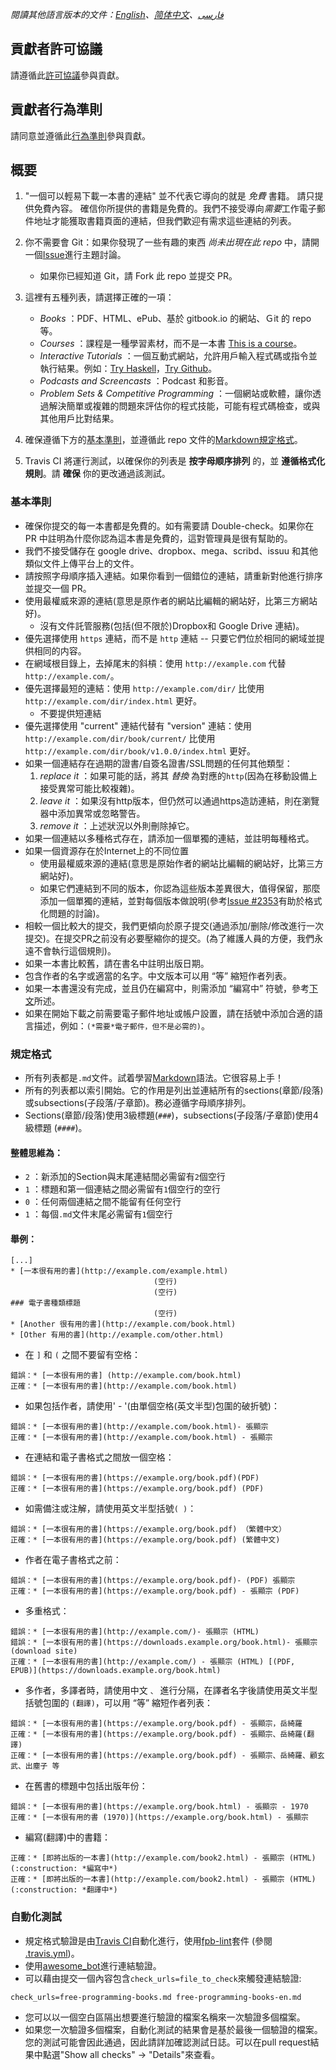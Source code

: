 *閱讀其他語言版本的文件：[English](CONTRIBUTING.md)、[简体中文](CONTRIBUTING-zh.md)、[فارسی](CONTRIBUTING-fa_IR.md)*


## 貢獻者許可協議

請遵循此[許可協議](https://github.com/EbookFoundation/free-programming-books/blob/master/LICENSE)參與貢獻。


## 貢獻者行為準則

請同意並遵循此[行為準則](https://github.com/EbookFoundation/free-programming-books/blob/master/CODE_OF_CONDUCT.md)參與貢獻。


## 概要

1. "一個可以輕易下載一本書的連結" 並不代表它導向的就是 *免費* 書籍。 請只提供免費內容。 確信你所提供的書籍是免費的。我們不接受導向*需要*工作電子郵件地址才能獲取書籍頁面的連結，但我們歡迎有需求這些連結的列表。

2. 你不需要會 Git：如果你發現了一些有趣的東西 *尚未出現在此 repo* 中，請開一個[Issue](https://github.com/EbookFoundation/free-programming-books/issues)進行主題討論。
    * 如果你已經知道 Git，請 Fork 此 repo 並提交 PR。

3. 這裡有五種列表，請選擇正確的一項：

    * *Books* ：PDF、HTML、ePub、基於 gitbook.io 的網站、Ｇit 的 repo 等。
    * *Courses* ：課程是一種學習素材，而不是一本書 [This is a course](http://ocw.mit.edu/courses/electrical-engineering-and-computer-science/6-006-introduction-to-algorithms-fall-2011/)。
    * *Interactive Tutorials* ：一個互動式網站，允許用戶輸入程式碼或指令並執行結果。例如：[Try Haskell](http://tryhaskell.org)，[Try Github](http://try.github.io)。
    * *Podcasts and Screencasts* ：Podcast 和影音。
    * *Problem Sets & Competitive Programming* ：一個網站或軟體，讓你透過解決簡單或複雜的問題來評估你的程式技能，可能有程式碼檢查，或與其他用戶比對结果。

4. 確保遵循下方的[基本準則](#基本準則)，並遵循此 repo 文件的[Markdown規定格式](#規定格式)。

5. Travis CI 將運行測試，以確保你的列表是 **按字母顺序排列** 的，並 **遵循格式化規則**。請 **確保** 你的更改通過該測試。


### 基本準則

* 確保你提交的每一本書都是免費的。如有需要請 Double-check。如果你在 PR 中註明為什麼你認為這本書是免費的，這對管理員是很有幫助的。
* 我們不接受儲存在 google drive、dropbox、mega、scribd、issuu 和其他類似文件上傳平台上的文件。
* 請按照字母順序插入連結。如果你看到一個錯位的連結，請重新對他進行排序並提交一個 PR。
* 使用最權威來源的連結(意思是原作者的網站比編輯的網站好，比第三方網站好)。
    * 沒有文件託管服務(包括(但不限於)Dropbox和 Google Drive 連結)。
* 優先選擇使用 `https` 連結，而不是 `http` 連結 -- 只要它們位於相同的網域並提供相同的内容。
* 在網域根目錄上，去掉尾末的斜槓：使用 `http://example.com` 代替 `http://example.com/`。
* 優先選擇最短的連結：使用 `http://example.com/dir/` 比使用 `http://example.com/dir/index.html` 更好。
    * 不要提供短連結
* 優先選擇使用 "current" 連結代替有 "version" 連結：使用 `http://example.com/dir/book/current/` 比使用 `http://example.com/dir/book/v1.0.0/index.html` 更好。
* 如果一個連結存在過期的證書/自簽名證書/SSL問題的任何其他類型：
  1. *replace it* ：如果可能的話，將其 *替換* 為對應的`http`(因為在移動設備上接受異常可能比較複雜)。
  2. *leave it* ：如果沒有http版本，但仍然可以通過https造訪連結，則在瀏覽器中添加異常或忽略警告。
  3. *remove it* ：上述狀況以外則刪除掉它。
* 如果一個連結以多種格式存在，請添加一個單獨的連結，並註明每種格式。
* 如果一個資源存在於Internet上的不同位置
    * 使用最權威來源的連結(意思是原始作者的網站比編輯的網站好，比第三方網站好)。
    * 如果它們連結到不同的版本，你認為這些版本差異很大，值得保留，那麼添加一個單獨的連結，並對每個版本做說明(參考[Issue #2353](https://github.com/EbookFoundation/free-programming-books/issues/2353)有助於格式化問題的討論)。
* 相較一個比較大的提交，我們更傾向於原子提交(通過添加/删除/修改進行一次提交)。在提交PR之前没有必要壓縮你的提交。(為了維護人員的方便，我們永遠不會執行這個規則)。
* 如果一本書比較舊，請在書名中註明出版日期。
* 包含作者的名字或適當的名字。中文版本可以用 “等” 縮短作者列表。
* 如果一本書還没有完成，並且仍在編寫中，則需添加 “編寫中” 符號，參考[下文](#in_process)所述。
* 如果在開始下載之前需要電子郵件地址或帳户設置，請在括號中添加合適的語言描述，例如：`(*需要*電子郵件，但不是必需的)`。


### 規定格式

* 所有列表都是`.md`文件。試着學習[Markdown](https://guides.github.com/features/mastering-markdown/)語法。它很容易上手！
* 所有的列表都以索引開始。它的作用是列出並連結所有的sections(章節/段落)或subsections(子段落/子章節)。務必遵循字母順序排列。
* Sections(章節/段落)使用3級標題(`###`)，subsections(子段落/子章節)使用4級標題 (`####`)。


#### 整體思維為：

* `2` ：新添加的Section與末尾連結間必需留有`2`個空行
* `1` ：標題和第一個連結之間必需留有`1`個空行的空行
* `0` ：任何兩個連結之間不能留有任何空行
* `1` ：每個`.md`文件末尾必需留有`1`個空行


#### 舉例：

```
[...]
* [一本很有用的書](http://example.com/example.html)
                                (空行)
                                (空行)
### 電子書種類標題
                                (空行)
* [Another 很有用的書](http://example.com/book.html)
* [Other 有用的書](http://example.com/other.html)
```

* 在 `]` 和 `(` 之間不要留有空格：

```
錯誤：* [一本很有用的書] (http://example.com/book.html)
正確：* [一本很有用的書](http://example.com/book.html)
```

* 如果包括作者，請使用' - '(由單個空格(英文半型)包圍的破折號)：

```
錯誤：* [一本很有用的書](http://example.com/book.html)- 張顯宗
正確：* [一本很有用的書](http://example.com/book.html) - 張顯宗
```

* 在連結和電子書格式之間放一個空格：

```
錯誤：* [一本很有用的書](https://example.org/book.pdf)(PDF)
正確：* [一本很有用的書](https://example.org/book.pdf) (PDF)
```

* 如需備注或注解，請使用英文半型括號`( )`：

```
錯誤：* [一本很有用的書](https://example.org/book.pdf) （繁體中文）
正確：* [一本很有用的書](https://example.org/book.pdf) (繁體中文)
```

* 作者在電子書格式之前：

```
錯誤：* [一本很有用的書](https://example.org/book.pdf)- (PDF) 張顯宗
正確：* [一本很有用的書](https://example.org/book.pdf) - 張顯宗 (PDF)
```

* 多重格式：

```
錯誤：* [一本很有用的書](http://example.com/)- 張顯宗 (HTML)
錯誤：* [一本很有用的書](https://downloads.example.org/book.html)- 張顯宗 (download site)
正確：* [一本很有用的書](http://example.com/) - 張顯宗 (HTML) [(PDF, EPUB)](https://downloads.example.org/book.html)
```

* 多作者，多譯者時，請使用中文 `、` 進行分隔，在譯者名字後請使用英文半型括號包圍的 `(翻譯)`，可以用 “等” 縮短作者列表：

```
錯誤：* [一本很有用的書](https://example.org/book.pdf) - 張顯宗，岳綺羅
正確：* [一本很有用的書](https://example.org/book.pdf) - 張顯宗、岳綺羅(翻譯)
正確：* [一本很有用的書](https://example.org/book.pdf) - 張顯宗、岳綺羅、顧玄武、出塵子 等
```

* 在舊書的標題中包括出版年份：

```
錯誤：* [一本很有用的書](https://example.org/book.html) - 張顯宗 - 1970
正確：* [一本很有用的書 (1970)](https://example.org/book.html) - 張顯宗
```

<a name="in_process"></a>
* 編寫(翻譯)中的書籍：

```
正確：* [即將出版的一本書](http://example.com/book2.html) - 張顯宗 (HTML) (:construction: *編寫中*)
正確：* [即將出版的一本書](http://example.com/book2.html) - 張顯宗 (HTML) (:construction: *翻譯中*)
```

### 自動化測試
- 規定格式驗證是由[Travis CI](https://travis-ci.com)自動化進行，使用[fpb-lint](https://github.com/vhf/free-programming-books-lint)套件 (參閱 [.travis.yml](.travis.yml))。
- 使用[awesome_bot](https://github.com/dkhamsing/awesome_bot)進行連結驗證。
- 可以藉由提交一個內容包含`check_urls=file_to_check`來觸發連結驗證:

```
check_urls=free-programming-books.md free-programming-books-en.md
```

- 您可以以一個空白區隔出想要進行驗證的檔案名稱來一次驗證多個檔案。
- 如果您一次驗證多個檔案，自動化測試的結果會是基於最後一個驗證的檔案。您的測試可能會因此通過，因此請詳加確認測試日誌。可以在pull request結果中點選"Show all checks" -> "Details"來查看。
